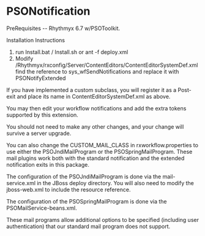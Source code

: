 PSONotification
===============

PreRequisites --  Rhythmyx 6.7 w/PSOToolkit.  

Installation Instructions

1) run Install.bat / Install.sh or ant -f deploy.xml 
2) Modify /Rhythmyx/rxconfig/Server/ContentEditors/ContentEditorSystemDef.xml
   find the reference to sys_wfSendNotifications and replace it with PSONotifyExtended
  	
If you have implemented a custom subclass, you will register it as a Post-exit
and place its name in ContentEditorSystemDef.xml as above. 

You may then edit your workflow notifications and add the extra tokens supported by this extension. 

You should not need to make any other changes, and your change will survive a server upgrade.

You can also change the CUSTOM_MAIL_CLASS in rxworkflow.properties to use either the PSOJndiMailProgram 
or the PSOSpringMailProgram.  These mail plugins work both with the standard notification and the 
extended notification exits in this package. 

The configuration of the PSOJndiMailProgram is done via the mail-service.xml in the JBoss deploy
directory. You will also need to modify the jboss-web.xml to include the resource reference.

The configuration of the PSOSpringMailProgram is done via the PSOMailService-beans.xml. 

These mail programs allow additional options to be specified (including user authentication) 
that our standard mail program does not support. 
  